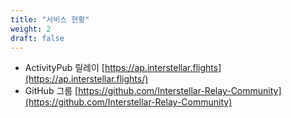 ```yaml
---
title: "서비스 현황"
weight: 2
draft: false
---
```


- ActivityPub 릴레이 [https://ap.interstellar.flights](https://ap.interstellar.flights/)
- GitHub 그룹 [https://github.com/Interstellar-Relay-Community](https://github.com/Interstellar-Relay-Community)
